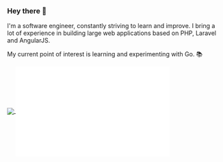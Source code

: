 ### Hey there 👋

I'm a software engineer, constantly striving to learn and improve. I bring a lot of experience in building large web applications based on PHP, Laravel and AngularJS.

My current point of interest is learning and experimenting with Go. 📚

<a href="#">
  <img height= "200px" align="center" src="https://github-readme-stats.vercel.app/api?username=klokar&count_private=true&show_icons=true&include_all_commits=true&custom_title=Some%20of%20my%20stats:&title_color=24282e&icon_color=d6a32e" />
</a>
<a href="#">
  <!img height= "175px" align="center" src="https://github-readme-stats.vercel.app/api/top-langs/?username=klokar&layout=compact&show_icons=true&langs_count=20&custom_title=Some%20languages%20I%27ve%20used:" />
  <img height= "210px" align="center" src="https://github.com/klokar/github-stats/blob/master/generated/languages.svg" />
</a>
